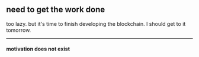 ## need to get the work done

too lazy. but it's time to finish developing the blockchain. I should get to it tomorrow. 

---

#### motivation does not exist

